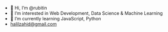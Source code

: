 - 👋 Hi, I’m @rubitin
- 👀 I’m interested in Web Development, Data Science & Machine Learning
- 🌱 I’m currently learning JavaScript, Python
- halilzahid@gmail.com

<!---
rubitin/rubitin is a ✨ special ✨ repository because its `README.md` (this file) appears on your GitHub profile.
You can click the Preview link to take a look at your changes.
--->
